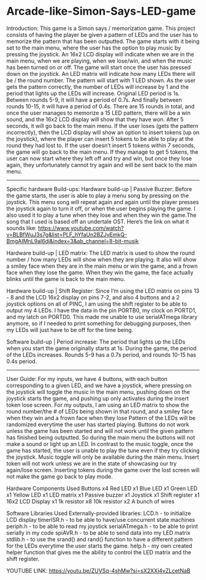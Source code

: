 # Arcade-like-Simon-Says-LED-game

Introduction:
This game is a Simon says / memorization game. This project consists of having the player be given a pattern of LEDs and the user has to memorize the pattern that has been outputted. The game starts with it being set to the main menu, where the user has the option to play music by pressing the joystick. An 16x2 LCD display will indicate when we are in the main menu, when we are playing, when we lose/win, and when the music has been turned on or off. The game will start once the user has pressed down on the joystick. An LED matrix will indicate how many LEDs there will be / the round number. The pattern will start with 1 LED shown. As the user gets the pattern correctly, the number of LEDs will increase by 1 and the period that lights up the LEDs will increase. Original LED period is 1s. Between rounds 5-9, it will have a period of 0.7s. And finally between rounds 10-15, it will have a period of 0.4s. There are 15 rounds in total, and once the user manages to memorize a 15 LED pattern, there will be a win sound, and the 16x2 LCD display will show that they have won. After 5 seconds, it will go back to the main menu. If the user loses (gets the pattern incorrectly), then the LCD display will show an option to insert tokens (up on the joystick), where the player can insert 5 tokens to be able to play at the round they had lost to. If the user doesn’t insert 5 tokens within 7 seconds, the game will go back to the main menu. If they manage to get 5 tokens, the user can now start where they left off and try and win, but once they lose again, they unfortunately cannot try again and will be sent back to the main menu.

-----------------------------------------------------------------------------------------------------------------------------------------------------------------------------------------

Specific hardware Build-ups:
Hardware build-up | Passive Buzzer: Before the game starts, the user is able to play a menu song by pressing on the joystick. This menu song will repeat again and again until the player presses the joystick again to turn it off, or when the user begins playing the game. I also used it to play a tune when they lose and when they win the game.The song that I used is based off an undertale OST. Here’s the link on what it sounds like: https://www.youtube.com/watch?v=BLBfWuJ3s7g&list=PLF_hYfaUn2BZJyEmkQ-BmgAIMnL9al6dj&index=3&ab_channel=8-bit-musik


Hardware build-up | LED matrix: The LED matrix is used to show the round number / how many LEDs will show when they are playing. It also will show a smiley face when they are in the main menu or win the game, and a frown face when they lose the game. When they win the game, the face actually blinks until the game is back to the main menu.


Hardware build-up | Shift Register: Since I’m using the LED matrix on pins 13 - 8 and the LCD 16x2 display on pins 7-2, and also 4 buttons and a 2 joystick options on all of PINC, I am using the shift register to be able to output my 4 LEDs. I have the data in the pin PORTB0, my clock on PORTD1, and my latch on PORTD0. This made me unable to use serialATmega library anymore, so if I needed to print something for debugging purposes, then my LEDs will just have to be off for the time being.


Software build-up | Period increase: The period that lights up the LEDs when you start the game originally starts at 1s. During the game, the period of the LEDs increases. Rounds 5-9 has a 0.7s period, and rounds 10-15 has 0.4s period.

-----------------------------------------------------------------------------------------------------------------------------------------------------------------------------------------

User Guide:
For my inputs, we have 4 buttons, with each button corresponding to a given LED, and we have a joystick, where pressing on the joystick will toggle the music in the main menu, pushing down on the joystick starts the game, and pushing up only activates during the insert token lose screen. For my outputs, I am using an LED matrix to show the round number/the # of LEDs being shown in that round, and a smiley face when they win and a frown face when they lose
Pattern of the LEDs will be randomized everytime the user has started playing. Buttons do not work unless the game has been started and will not work until the given pattern has finished being outputted. So during the main menu the buttons will not make a sound or light up an LED. In contrast to the music toggle, once the game has started, the user is unable to play the tune even if they try clicking the joystick. Music toggle will only be available during the main menu. Insert token will not work unless we are in the state of showcasing our try again/lose screen. Inserting tokens during the game over the lost screen will not make the game go back to play mode.


Hardware Components Used
Buttons x4
Red LED  x1
Blue LED  x1
Green LED  x1
Yellow LED  x1
LED matrix  x1
Passive buzzer x1
Joystick  x1
Shift register  x1
16x2 LCD Display  x1
1k resistor	x8
10k resistor  x2
A bunch of wires


Software Libraries Used
Externally-provided libraries:
LCD.h - to initialize LCD display
timerISR.h - to be able to have/use concurrent state machines
periph.h - to be able to read my joystick
serialATmega.h - to be able to print serially in my code
spiAVR.h - to be able to send data into my LED matrix
stdlib.h - to use the srand() and rand() function to have a different pattern for the LEDs everytime the user starts the game.
help.h - my own created helper function that gives me the ability to control the LED matrix and the shift register.


YOUTUBE LINK: https://youtu.be/ZUVSq-4shMw?si=sX2XXi4vZLcetNaB
